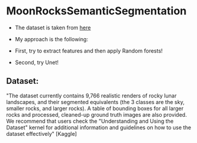 # MoonRocksSemanticSegmentation

- The dataset is taken from [here](https://www.kaggle.com/datasets/romainpessia/artificial-lunar-rocky-landscape-dataset)

- My approach is the following:
- First, try to extract features and then apply Random forests!
- Second, try Unet!

## Dataset:
"The dataset currently contains 9,766 realistic renders of rocky lunar landscapes, and their segmented equivalents (the 3 classes are the sky, smaller rocks, and larger rocks). A table of bounding boxes for all larger rocks and processed, cleaned-up ground truth images are also provided. We recommend that users check the "Understanding and Using the Dataset" kernel for additional information and guidelines on how to use the dataset effectively" [Kaggle]

